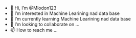 - 👋 Hi, I’m @Mlodon123
- 👀 I’m interested in Machine Learining nad data base
- 🌱 I’m currently learning Machine Learining nad data base
- 💞️ I’m looking to collaborate on ...
- 📫 How to reach me ...

<!---
Mlodon123/Mlodon123 is a ✨ special ✨ repository because its `README.md` (this file) appears on your GitHub profile.
You can click the Preview link to take a look at your changes.
--->
